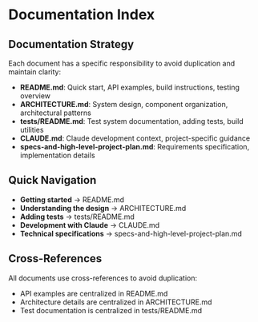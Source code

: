 # Documentation Index

## Documentation Strategy

Each document has a specific responsibility to avoid duplication and maintain clarity:

- **README.md**: Quick start, API examples, build instructions, testing overview
- **ARCHITECTURE.md**: System design, component organization, architectural patterns  
- **tests/README.md**: Test system documentation, adding tests, build utilities
- **CLAUDE.md**: Claude development context, project-specific guidance
- **specs-and-high-level-project-plan.md**: Requirements specification, implementation details

## Quick Navigation

- **Getting started** → README.md
- **Understanding the design** → ARCHITECTURE.md  
- **Adding tests** → tests/README.md
- **Development with Claude** → CLAUDE.md
- **Technical specifications** → specs-and-high-level-project-plan.md

## Cross-References

All documents use cross-references to avoid duplication:
- API examples are centralized in README.md
- Architecture details are centralized in ARCHITECTURE.md
- Test documentation is centralized in tests/README.md